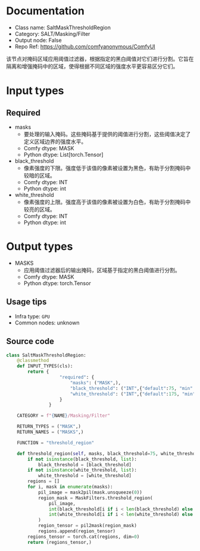 
# Documentation
- Class name: SaltMaskThresholdRegion
- Category: SALT/Masking/Filter
- Output node: False
- Repo Ref: https://github.com/comfyanonymous/ComfyUI

该节点对掩码区域应用阈值过滤器，根据指定的黑白阈值对它们进行分割。它旨在隔离和增强掩码中的区域，使得根据不同区域的强度水平更容易区分它们。

# Input types
## Required
- masks
    - 要处理的输入掩码。这些掩码基于提供的阈值进行分割，这些阈值决定了定义区域边界的强度水平。
    - Comfy dtype: MASK
    - Python dtype: List[torch.Tensor]
- black_threshold
    - 像素强度的下限。强度低于该值的像素被设置为黑色，有助于分割掩码中较暗的区域。
    - Comfy dtype: INT
    - Python dtype: int
- white_threshold
    - 像素强度的上限。强度高于该值的像素被设置为白色，有助于分割掩码中较亮的区域。
    - Comfy dtype: INT
    - Python dtype: int

# Output types
- MASKS
    - 应用阈值过滤器后的输出掩码，区域基于指定的黑白阈值进行分割。
    - Comfy dtype: MASK
    - Python dtype: torch.Tensor


## Usage tips
- Infra type: `GPU`
- Common nodes: unknown


## Source code
```python
class SaltMaskThresholdRegion:
    @classmethod
    def INPUT_TYPES(cls):
        return {
                    "required": {
                        "masks": ("MASK",),
                        "black_threshold": ("INT",{"default":75, "min":0, "max": 255, "step": 1}),
                        "white_threshold": ("INT",{"default":175, "min":0, "max": 255, "step": 1}),
                    }
                }

    CATEGORY = f"{NAME}/Masking/Filter"

    RETURN_TYPES = ("MASK",)
    RETURN_NAMES = ("MASKS",)

    FUNCTION = "threshold_region"

    def threshold_region(self, masks, black_threshold=75, white_threshold=255):
        if not isinstance(black_threshold, list):
            black_threshold = [black_threshold]
        if not isinstance(white_threshold, list):
            white_threshold = [white_threshold]
        regions = []
        for i, mask in enumerate(masks):
            pil_image = mask2pil(mask.unsqueeze(0))
            region_mask = MaskFilters.threshold_region(
                pil_image, 
                int(black_threshold[i if i < len(black_threshold) else -1]), 
                int(white_threshold[i if i < len(white_threshold) else -1])
            )
            region_tensor = pil2mask(region_mask)
            regions.append(region_tensor)
        regions_tensor = torch.cat(regions, dim=0)
        return (regions_tensor,)

```
